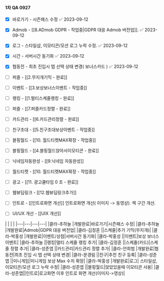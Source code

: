 
#### 1차 QA 0927




- [x] 바로가기 - 시즌패스 수정 ✅ 2023-09-12
- [x] Admob - [[8.ADmob GDPR - 작업중|GDPR 대응 Admob 버전업]]. ✅ 2023-09-12
- [x] 로그 - 스타일샵, 이모티콘/모션 로그 누락 수정. ✅ 2023-09-12
- [x] 시간 - 서버시간 동기화 ✅ 2023-09-12
- [x] 협동전 - 최초 진입시 탭 선택 상태 변경( 보너스카드 ) ✅ 2023-09-12
- [ ] 퍼즐 - [[2.무지개기믹 - 완료]]
- [ ] 이벤트 - [[3.보상보너스이벤트 - 작업중]]
- [ ] 랭킹 - [[1.멀티스케줄랭킹 - 완료]]
- [ ] 퍼즐 - [[7.퍼즐카드정렬 - 완료]]
- [ ] 카드관리 - [[6.카드관리정렬 - 완료]]
- [ ] 친구초대 - [[5.친구초대보상이벤트 - 작업중]]
- [ ] 블핑월드 - [[10. 월드티켓MAX확장 - 작업중]]
- [ ] 블핑월드 - [[4.블핑월드앉아서이모티콘 - 완료]]
- [ ] 닉네임자동완성 - [[9.닉네임 자동완성]] 
- [ ] 월드티켓 - [[10. 월드티켓MAX확장 - 작업중]]
- [ ] 광고 - [[11. 광고쿨타임 0 초 - 완료]]
- [ ] 웹뷰딥링크 - [[12.웹뷰딥링크추가]]
- [ ] 인트로 - [[인트로화면 개선]]  인트로화면 개선( 이미지 -> 동영상). 렉 구간 개선.
- [ ] UI/UX 개선 - [[UIX 개선]] 



|   |   |   |
|---|---|---|---|
|클라-추하늘  |개발완료|바로가기|시즌패스 수정|
|클라-추하늘  |개발완료|Admob|GDPR 대응 버전업|
|클라-김정훈  ||스케줄|추가 기믹(무지개)|
|클라-박홍성  |개발완료|이벤트/상점|서버시간 동기화|
|클라-박홍성  ||이벤트|보상 보너스 이벤트|
|클라-추하늘  ||랭킹|멀티 스케줄 랭킹 추가|
|클라-김정훈  ||스케줄(카드)|스케줄 정렬 추가|
|클라-성준엽  ||카드관리|카드관리 정렬 추가|
|클라-안희범  |개발완료|협동전|최초 진입 시 탭 선택 상태 변경|
|클라-문경림  ||친구|추천 친구 등록|
|클라-성준엽  ||미니게임|미니게임 보상 Max 수치 확장|
|클라-박홍성  |개발완료|로그| 스타일샵, 이모티콘/모션 로그 누락 수정|
|클라-성준엽  ||블핑월드|앉았있을때 이모티콘 사용|
|클라-성준엽||인트로|로고화면 이후 인트로 화면 개선(이미지->영상)|




